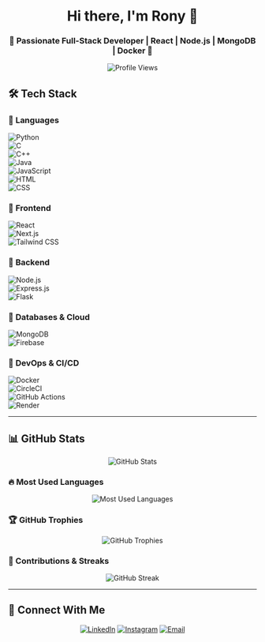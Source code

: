 <h1 align="center">Hi there, I'm Rony 👋</h1>
<h3 align="center">🚀 Passionate Full-Stack Developer | React | Node.js | MongoDB | Docker 🚀</h3>

<p align="center">
  <img src="https://komarev.com/ghpvc/?username=RonyBubnovsky&label=Profile%20Views&color=blue&style=flat" alt="Profile Views" />
</p>

## 🛠️ Tech Stack  

### 🔹 **Languages**  
![Python](https://img.shields.io/badge/Python-3776AB?style=for-the-badge&logo=python&logoColor=white)  
![C](https://img.shields.io/badge/C-00599C?style=for-the-badge&logo=c&logoColor=white)  
![C++](https://img.shields.io/badge/C++-00599C?style=for-the-badge&logo=c%2B%2B&logoColor=white)  
![Java](https://img.shields.io/badge/Java-007396?style=for-the-badge&logo=java&logoColor=white)  
![JavaScript](https://img.shields.io/badge/JavaScript-F7DF1E?style=for-the-badge&logo=javascript&logoColor=black)  
![HTML](https://img.shields.io/badge/HTML-E34F26?style=for-the-badge&logo=html5&logoColor=white)  
![CSS](https://img.shields.io/badge/CSS-1572B6?style=for-the-badge&logo=css3&logoColor=white)  

### 🔹 **Frontend**  
![React](https://img.shields.io/badge/React-61DAFB?style=for-the-badge&logo=react&logoColor=black)  
![Next.js](https://img.shields.io/badge/Next.js-000000?style=for-the-badge&logo=nextdotjs&logoColor=white)  
![Tailwind CSS](https://img.shields.io/badge/TailwindCSS-38B2AC?style=for-the-badge&logo=tailwind-css&logoColor=white)  

### 🔹 **Backend**  
![Node.js](https://img.shields.io/badge/Node.js-339933?style=for-the-badge&logo=nodedotjs&logoColor=white)  
![Express.js](https://img.shields.io/badge/Express.js-000000?style=for-the-badge&logo=express&logoColor=white)  
![Flask](https://img.shields.io/badge/Flask-000000?style=for-the-badge&logo=flask&logoColor=white)  

### 🔹 **Databases & Cloud**  
![MongoDB](https://img.shields.io/badge/MongoDB-47A248?style=for-the-badge&logo=mongodb&logoColor=white)  
![Firebase](https://img.shields.io/badge/Firebase-FFCA28?style=for-the-badge&logo=firebase&logoColor=black)  

### 🔹 **DevOps & CI/CD**  
![Docker](https://img.shields.io/badge/Docker-2496ED?style=for-the-badge&logo=docker&logoColor=white)  
![CircleCI](https://img.shields.io/badge/CircleCI-343434?style=for-the-badge&logo=circleci&logoColor=white)  
![GitHub Actions](https://img.shields.io/badge/GitHub_Actions-2088FF?style=for-the-badge&logo=githubactions&logoColor=white)  
![Render](https://img.shields.io/badge/Render-0094F5?style=for-the-badge&logo=render&logoColor=white)  

---

## 📊 GitHub Stats  

<p align="center">
  <img src="https://github-readme-stats.vercel.app/api?username=RonyBubnovsky&show_icons=true&theme=tokyonight" alt="GitHub Stats" />
</p>

### 🔥 Most Used Languages  

<p align="center">
  <img src="https://github-readme-stats.vercel.app/api/top-langs/?username=RonyBubnovsky&layout=compact&theme=tokyonight" alt="Most Used Languages" />
</p>

### 🏆 GitHub Trophies  

<p align="center">
  <img src="https://github-profile-trophy.vercel.app/?username=RonyBubnovsky&theme=onedark&no-frame=true&no-bg=true&margin-w=10" alt="GitHub Trophies" />
</p>

### 🚀 Contributions & Streaks  

<p align="center">
  <img src="https://github-readme-streak-stats.herokuapp.com/?user=RonyBubnovsky&theme=tokyonight" alt="GitHub Streak" />
</p>

---

## 🔗 Connect With Me  

<p align="center">
  <a href="https://www.linkedin.com/in/rony-bubnovsky-software-developer/"><img src="https://img.shields.io/badge/LinkedIn-0077B5?style=for-the-badge&logo=linkedin&logoColor=white" alt="LinkedIn"/></a>
  <a href="https://www.instagram.com/rony_bubnovsky/"><img src="https://img.shields.io/badge/Instagram-E4405F?style=for-the-badge&logo=instagram&logoColor=white" alt="Instagram"/></a>
  <a href="mailto:rony.bubnovsky@gmail.com"><img src="https://img.shields.io/badge/Email-D14836?style=for-the-badge&logo=gmail&logoColor=white" alt="Email"/></a>
</p>
